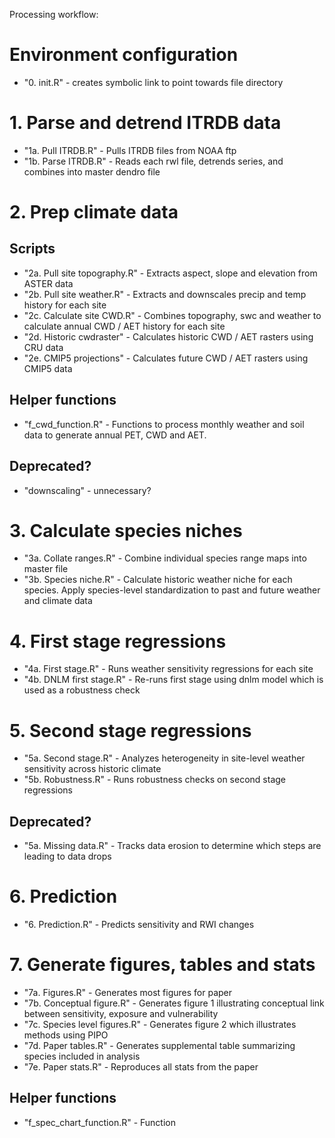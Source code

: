 Processing workflow:

# Environment configuration
- "0. init.R" - creates symbolic link to point towards file directory


# 1. Parse and detrend ITRDB data
- "1a. Pull ITRDB.R" - Pulls ITRDB files from NOAA ftp
- "1b. Parse ITRDB.R" - Reads each rwl file, detrends series, and combines into master dendro file


# 2. Prep climate data
## Scripts
- "2a. Pull site topography.R" - Extracts aspect, slope and elevation from ASTER data
- "2b. Pull site weather.R" - Extracts and downscales precip and temp history for each site
- "2c. Calculate site CWD.R" - Combines topography, swc and weather to calculate annual CWD / AET history for each site
- "2d. Historic cwdraster" - Calculates historic CWD / AET rasters using CRU data
- "2e. CMIP5 projections" - Calculates future CWD / AET rasters using CMIP5 data


## Helper functions
- "f_cwd_function.R" - Functions to process monthly weather and soil data to generate annual PET, CWD and AET.


## Deprecated?
- "downscaling" - unnecessary?


# 3. Calculate species niches
- "3a. Collate ranges.R" - Combine individual species range maps into master file
- "3b. Species niche.R" - Calculate historic weather niche for each species. Apply species-level standardization to past and future weather and climate data


# 4. First stage regressions
- "4a. First stage.R" - Runs weather sensitivity regressions for each site
- "4b. DNLM first stage.R" - Re-runs first stage using dnlm model which is used as a robustness check


# 5. Second stage regressions
- "5a. Second stage.R" - Analyzes heterogeneity in site-level weather sensitivity across historic climate
- "5b. Robustness.R" - Runs robustness checks on second stage regressions


## Deprecated?
- "5a. Missing data.R" - Tracks data erosion to determine which steps are leading to data drops 


# 6. Prediction
- "6. Prediction.R" - Predicts sensitivity and RWI changes


# 7. Generate figures, tables and stats
- "7a. Figures.R" - Generates most figures for paper
- "7b. Conceptual figure.R" - Generates figure 1 illustrating conceptual link between sensitivity, exposure and vulnerability
- "7c. Species level figures.R" - Generates figure 2 which illustrates methods using PIPO
- "7d. Paper tables.R" - Generates supplemental table summarizing species included in analysis 
- "7e. Paper stats.R" - Reproduces all stats from the paper

## Helper functions
- "f_spec_chart_function.R" - Function